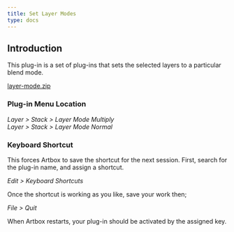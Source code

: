 ```yaml
---
title: Set Layer Modes
type: docs
---
```


## Introduction

This plug-in is a set of plug-ins that sets the selected layers to a particular blend mode.

[layer-mode.zip](/funky/downloads/layer-mode.zip)

### Plug-in Menu Location

_Layer > Stack > Layer Mode Multiply_  
_Layer > Stack > Layer Mode Normal_

### Keyboard Shortcut

This forces Artbox to save the shortcut for the next session. First, search for the plug-in name, and assign a shortcut.

_Edit > Keyboard Shortcuts_

Once the shortcut is working as you like, save your work then;  

_File > Quit_

When Artbox restarts, your plug-in should be activated by the assigned key.
